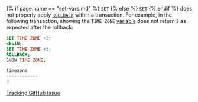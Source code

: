 {%  if page.name == "set-vars.md" %} `SET` {%  else %} [`SET`](set-vars.html) {%  endif %} does not properly apply [`ROLLBACK`](rollback-transaction.html) within a transaction. For example, in the following transaction, showing the `TIME ZONE` [variable](set-vars.html#supported-variables) does not return `2` as expected after the rollback:

~~~sql
SET TIME ZONE +2;
BEGIN;
SET TIME ZONE +3;
ROLLBACK;
SHOW TIME ZONE;
~~~

~~~sql
timezone
------------
3
~~~

[Tracking GitHub Issue](https://github.com/cockroachdb/cockroach/issues/69396)
